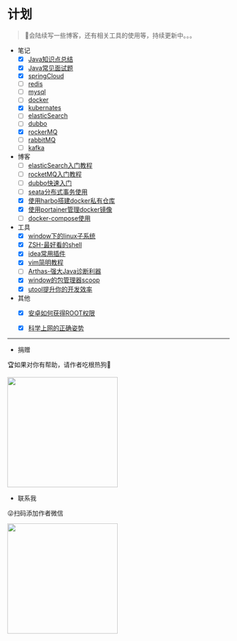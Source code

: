 # 计划
> 🤳会陆续写一些博客，还有相关工具的使用等，持续更新中。。。

- 笔记
  - [x] [Java知识点总结](../notes/java知识点总结.md)
  - [x] [Java常见面试题](../notes/java常见面试题.md)
  - [x] [springCloud](../notes/SpringCloud学习笔记.md)
  - [ ] [redis](../notes/redis.md)
  - [ ] [mysql](../notes/mysql.md)
  - [ ] [docker](../notes/docker.md)
  - [x] [kubernates](../notes/kubernates学习笔记.md)
  - [ ] [elasticSearch](../notes/elasticSearch学习笔记.md)
  - [ ] [dubbo](../notes/docker.md)
  - [x] [rockerMQ](../notes/rocketMQ.md)
  - [ ] [rabbitMQ](../notes/rabbitMQ.md)
  - [ ] [kafka](../notes/kafka.md)
- 博客
  - [ ] [elasticSearch入门教程](../blog/elasticSearch入门教程.md)
  - [ ] [rocketMQ入门教程](../blog/rocketMQ入门教程.md)
  - [ ] [dubbo快速入门](../blog/dubbo快速入门.md)
  - [ ] [seata分布式事务使用](../blog/seata分布式事务使用.md)
  - [x] [使用harbo搭建docker私有仓库](../blog/harbor教程.md)
  - [x] [使用portainer管理docker镜像](../blog/portainer教程.md)
  - [ ] [docker-compose使用](../blog/docker-compose教程.md)
- 工具
  - [x] [window下的linux子系统](../tool/window下的linux子系统.md)
  - [x] [ZSH-最好看的shell](../tool/最好看的shell.md)
  - [x] [idea常用插件](../tool/idea常用插件.md)
  - [x] [vim简明教程](../tool/vim简明教程.md)
  - [ ] [Arthas-强大Java诊断利器](../tool/强大的java诊断利器.md)
  - [x] [window的包管理器scoop](../tool/window的包管理器.md)
  - [x] [utool提升你的开发效率](../tool/utool提升你的开发效率.md)
- 其他
  - [x] [安卓如何获得ROOT权限](../other/安卓如何获得ROOT权限.md)
  - [x] [科学上网的正确姿势](../other/科学上网的正确姿势.md)


---

 - 捐赠

🏆如果对你有帮助，请作者吃根热狗🌭

<img src="http://doc.hkxx.icu/images/pay.png" width = "250" height = "250" />

- 联系我

😜扫码添加作者微信

<img src="http://doc.hkxx.icu/images/weixin.jpg" width = "250" height = "250" />